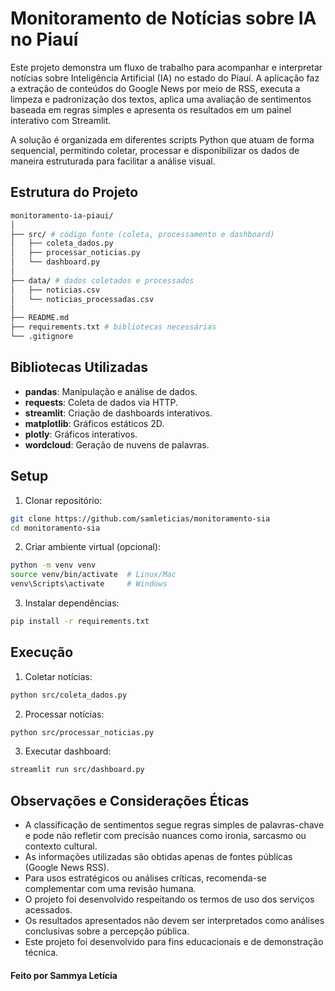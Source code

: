 # Monitoramento de Notícias sobre IA no Piauí

Este projeto demonstra um fluxo de trabalho para acompanhar e interpretar notícias sobre Inteligência Artificial (IA) no estado do Piauí. A aplicação faz a extração de conteúdos do Google News por meio de RSS, executa a limpeza e padronização dos textos, aplica uma avaliação de sentimentos baseada em regras simples e apresenta os resultados em um painel interativo com Streamlit.

A solução é organizada em diferentes scripts Python que atuam de forma sequencial, permitindo coletar, processar e disponibilizar os dados de maneira estruturada para facilitar a análise visual.

## Estrutura do Projeto
```bash
monitoramento-ia-piaui/
│
├── src/ # código fonte (coleta, processamento e dashboard)
│   ├── coleta_dados.py
│   ├── processar_noticias.py
│   └── dashboard.py
│
├── data/ # dados coletados e processados
│   ├── noticias.csv
│   └── noticias_processadas.csv
│
├── README.md
├── requirements.txt # bibliotecas necessárias
└── .gitignore
```

## Bibliotecas Utilizadas

- **pandas**: Manipulação e análise de dados.
- **requests**: Coleta de dados via HTTP.
- **streamlit**: Criação de dashboards interativos.
- **matplotlib**: Gráficos estáticos 2D.
- **plotly**: Gráficos interativos.
- **wordcloud**: Geração de nuvens de palavras.

## Setup

1. Clonar repositório:
```bash
git clone https://github.com/samleticias/monitoramento-sia
cd monitoramento-sia
```

2. Criar ambiente virtual (opcional):
```bash
python -m venv venv
source venv/bin/activate  # Linux/Mac
venv\Scripts\activate     # Windows
```

3. Instalar dependências:
```bash
pip install -r requirements.txt
```

## Execução

1. Coletar notícias:
```bash
python src/coleta_dados.py
```

2. Processar notícias:
```bash
python src/processar_noticias.py
```

3. Executar dashboard:
```bash
streamlit run src/dashboard.py
```

## Observações e Considerações Éticas

- A classificação de sentimentos segue regras simples de palavras-chave e pode não refletir com precisão nuances como ironia, sarcasmo ou contexto cultural.  
- As informações utilizadas são obtidas apenas de fontes públicas (Google News RSS).  
- Para usos estratégicos ou análises críticas, recomenda-se complementar com uma revisão humana.  
- O projeto foi desenvolvido respeitando os termos de uso dos serviços acessados.
- Os resultados apresentados não devem ser interpretados como análises conclusivas sobre a percepção pública.
- Este projeto foi desenvolvido para fins educacionais e de demonstração técnica.  

#### Feito por Sammya Letícia 
